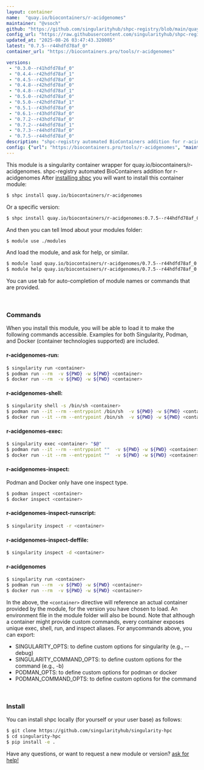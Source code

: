 ```yaml
---
layout: container
name:  "quay.io/biocontainers/r-acidgenomes"
maintainer: "@vsoch"
github: "https://github.com/singularityhub/shpc-registry/blob/main/quay.io/biocontainers/r-acidgenomes/container.yaml"
config_url: "https://raw.githubusercontent.com/singularityhub/shpc-registry/main/quay.io/biocontainers/r-acidgenomes/container.yaml"
updated_at: "2025-08-26 03:47:43.320085"
latest: "0.7.5--r44hdfd78af_0"
container_url: "https://biocontainers.pro/tools/r-acidgenomes"

versions:
 - "0.3.0--r41hdfd78af_0"
 - "0.4.4--r42hdfd78af_1"
 - "0.4.5--r42hdfd78af_0"
 - "0.4.8--r42hdfd78af_0"
 - "0.4.8--r42hdfd78af_1"
 - "0.5.0--r42hdfd78af_0"
 - "0.5.0--r42hdfd78af_1"
 - "0.5.1--r43hdfd78af_0"
 - "0.6.1--r43hdfd78af_0"
 - "0.7.2--r43hdfd78af_0"
 - "0.7.2--r44hdfd78af_1"
 - "0.7.3--r44hdfd78af_0"
 - "0.7.5--r44hdfd78af_0"
description: "shpc-registry automated BioContainers addition for r-acidgenomes"
config: {"url": "https://biocontainers.pro/tools/r-acidgenomes", "maintainer": "@vsoch", "description": "shpc-registry automated BioContainers addition for r-acidgenomes", "latest": {"0.7.5--r44hdfd78af_0": "sha256:3c7871f0ccc3c4a406b0c903d7389031486a33a63c1ff80ae8b517fa86124512"}, "tags": {"0.3.0--r41hdfd78af_0": "sha256:44d5d46dc2e579e3443a74aacca29eb700f3168cb05513863d84f7307eaea512", "0.4.4--r42hdfd78af_1": "sha256:e84f7017a7be9372600a058cb8b85b3ac4817b104b962827aff805ecf0a50012", "0.4.5--r42hdfd78af_0": "sha256:017b7ee4b11748dfa04810aaf5f387d419178917dc08a31e0deeefd6ff77da6e", "0.4.8--r42hdfd78af_0": "sha256:9fd12fd8ffbe7f4e6b343f44c8073dc53fa0115a6116e34ca80adeed91337827", "0.4.8--r42hdfd78af_1": "sha256:9756c9227d10fa8b24e3b6ba00c5dea0cb6744481844eb634df94d806d89bb89", "0.5.0--r42hdfd78af_0": "sha256:1ec2853cb704ca65684845abeea4fa24af00b42dd1126504329aa5ada6b57cc3", "0.5.0--r42hdfd78af_1": "sha256:f527a611336a66d5badc80241825ffa7c5f4794320a1b4603373a6ff21300fb5", "0.5.1--r43hdfd78af_0": "sha256:951a3d837ba439e925f1136dbdb0a11bb54ba7993cf7982346eb47269af907cf", "0.6.1--r43hdfd78af_0": "sha256:cc6ec3ed878eb627d65682b4556681e9ac15636b49618b1f2af7170b176b2202", "0.7.2--r43hdfd78af_0": "sha256:a278b23d3e6947372b060cb1e59077c68f9a93aad7d1699d3e7d89ef31b66d10", "0.7.2--r44hdfd78af_1": "sha256:6946d33cc773772906ca44f2ab50368d0fa9bdf4c15977aa3886a213e553e309", "0.7.3--r44hdfd78af_0": "sha256:f8c811092b2ce7fcbbfaefef157a187eb28cfd7802f82cd1233303dfe49ff8fc", "0.7.5--r44hdfd78af_0": "sha256:3c7871f0ccc3c4a406b0c903d7389031486a33a63c1ff80ae8b517fa86124512"}, "docker": "quay.io/biocontainers/r-acidgenomes"}
---
```


This module is a singularity container wrapper for quay.io/biocontainers/r-acidgenomes.
shpc-registry automated BioContainers addition for r-acidgenomes
After [installing shpc](#install) you will want to install this container module:


```bash
$ shpc install quay.io/biocontainers/r-acidgenomes
```

Or a specific version:

```bash
$ shpc install quay.io/biocontainers/r-acidgenomes:0.7.5--r44hdfd78af_0
```

And then you can tell lmod about your modules folder:

```bash
$ module use ./modules
```

And load the module, and ask for help, or similar.

```bash
$ module load quay.io/biocontainers/r-acidgenomes/0.7.5--r44hdfd78af_0
$ module help quay.io/biocontainers/r-acidgenomes/0.7.5--r44hdfd78af_0
```

You can use tab for auto-completion of module names or commands that are provided.

<br>

### Commands

When you install this module, you will be able to load it to make the following commands accessible.
Examples for both Singularity, Podman, and Docker (container technologies supported) are included.

#### r-acidgenomes-run:

```bash
$ singularity run <container>
$ podman run --rm  -v ${PWD} -w ${PWD} <container>
$ docker run --rm  -v ${PWD} -w ${PWD} <container>
```

#### r-acidgenomes-shell:

```bash
$ singularity shell -s /bin/sh <container>
$ podman run --it --rm --entrypoint /bin/sh  -v ${PWD} -w ${PWD} <container>
$ docker run --it --rm --entrypoint /bin/sh  -v ${PWD} -w ${PWD} <container>
```

#### r-acidgenomes-exec:

```bash
$ singularity exec <container> "$@"
$ podman run --it --rm --entrypoint ""  -v ${PWD} -w ${PWD} <container> "$@"
$ docker run --it --rm --entrypoint ""  -v ${PWD} -w ${PWD} <container> "$@"
```

#### r-acidgenomes-inspect:

Podman and Docker only have one inspect type.

```bash
$ podman inspect <container>
$ docker inspect <container>
```

#### r-acidgenomes-inspect-runscript:

```bash
$ singularity inspect -r <container>
```

#### r-acidgenomes-inspect-deffile:

```bash
$ singularity inspect -d <container>
```



#### r-acidgenomes

```bash
$ singularity run <container>
$ podman run --rm  -v ${PWD} -w ${PWD} <container>
$ docker run --rm  -v ${PWD} -w ${PWD} <container>
```


In the above, the `<container>` directive will reference an actual container provided
by the module, for the version you have chosen to load. An environment file in the
module folder will also be bound. Note that although a container
might provide custom commands, every container exposes unique exec, shell, run, and
inspect aliases. For anycommands above, you can export:

 - SINGULARITY_OPTS: to define custom options for singularity (e.g., --debug)
 - SINGULARITY_COMMAND_OPTS: to define custom options for the command (e.g., -b)
 - PODMAN_OPTS: to define custom options for podman or docker
 - PODMAN_COMMAND_OPTS: to define custom options for the command

<br>

### Install

You can install shpc locally (for yourself or your user base) as follows:

```bash
$ git clone https://github.com/singularityhub/singularity-hpc
$ cd singularity-hpc
$ pip install -e .
```

Have any questions, or want to request a new module or version? [ask for help!](https://github.com/singularityhub/singularity-hpc/issues)